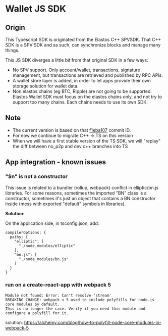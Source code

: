 # Wallet JS SDK

## Origin

This Typescript SDK is originated from the Elastos C++ SPVSDK. That C++ SDK is a SPV SDK and as such, can synchronize blocks and manage many things.

This JS SDK diverges a little bit from that original SDK in a few ways:

- No SPV support. Only account/wallet, transactions, signature management, but transactions are retrieved and published by RPC APIs.
- A wallet store layer is added, in order to let apps provide their own storage solution for wallet data.
- Non elastos chains (eg BTC, Ripple) are not going to be supported. Elastos Wallet SDK must focus on the elastos chains only, and not try to support too many chains. Each chains needs to use its own SDK.

## Note

- The current version is based on that [f1eba107](https://github.com/elastos/Elastos.ELA.SPV.Cpp/tree/no_p2p) commit ID.
- For now we continue to migrate C++ -> TS on this version
- When we will have a first stable version of the TS SDK, we will "replay" the diff between no_p2p and dev c++ branches into TS

## App integration - known issues

### "$n" is not a constructor

This issue is related to a bundler (rollup, webpack) conflict in elliptic/bn.js libraries. For some reasons, sometimes the imported "BN" class is a constructor, sometimes it's just an object that contains a BN constructor inside (mess with exported "default" symbols in libraries).

**Solution:**

On the application side, in tsconfig.json, add:

```
compilerOptions: {
  paths: {
    "elliptic": [
      "./node_modules/elliptic"
    ],
    "bn.js": [
      "./node_modules/bn.js"
    ]
  }
}
```

### run on a create-react-app with webpack 5

```
Module not found: Error: Can't resolve 'stream'
BREAKING CHANGE: webpack < 5 used to include polyfills for node.js core modules by default.
This is no longer the case. Verify if you need this module and configure a polyfill for it.
```

solution: https://alchemy.com/blog/how-to-polyfill-node-core-modules-in-webpack-5
